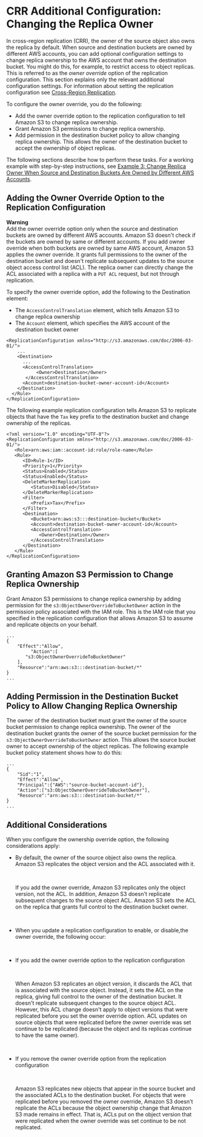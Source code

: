 # CRR Additional Configuration: Changing the Replica Owner<a name="crr-change-owner"></a>

In cross\-region replication \(CRR\), the owner of the source object also owns the replica by default\. When source and destination buckets are owned by different AWS accounts, you can add optional configuration settings to change replica ownership to the AWS account that owns the destination bucket\. You might do this, for example, to restrict access to object replicas\. This is referred to as the *owner override* option of the replication configuration\. This section explains only the relevant additional configuration settings\. For information about setting the replication configuration see [Cross\-Region Replication](crr.md)\. 

To configure the owner override, you do the following:
+ Add the owner override option to the replication configuration to tell Amazon S3 to change replica ownership\. 
+ Grant Amazon S3 permissions to change replica ownership\. 
+ Add permission in the destination bucket policy to allow changing replica ownership\. This allows the owner of the destination bucket to accept the ownership of object replicas\.

The following sections describe how to perform these tasks\. For a working example with step\-by\-step instructions, see [Example 3: Change Replica Owner When Source and Destination Buckets Are Owned by Different AWS Accounts](crr-walkthrough-3.md)\.

## Adding the Owner Override Option to the Replication Configuration<a name="repl-ownership-owneroverride-option"></a>

**Warning**  
Add the owner override option only when the source and destination buckets are owned by different AWS accounts\. Amazon S3 doesn't check if the buckets are owned by same or different accounts\. If you add owner override when both buckets are owned by same AWS account, Amazon S3 applies the owner override\. It grants full permissions to the owner of the destination bucket and doesn't replicate subsequent updates to the source object access control list \(ACL\)\. The replica owner can directly change the ACL associated with a replica with a `PUT ACL` request, but not through replication\.

To specify the owner override option, add the following to the Destination element: 
+ The `AccessControlTranslation` element, which tells Amazon S3 to change replica ownership
+ The `Account` element, which specifies the AWS account of the destination bucket owner 

```
<ReplicationConfiguration xmlns="http://s3.amazonaws.com/doc/2006-03-01/">
    ...
    <Destination>
      ...
      <AccessControlTranslation>
           <Owner>Destination</Owner>
       </AccessControlTranslation>
      <Account>destination-bucket-owner-account-id</Account>
    </Destination>
  </Rule>
</ReplicationConfiguration>
```

The following example replication configuration tells Amazon S3 to replicate objects that have the `Tax` key prefix to the destination bucket and change ownership of the replicas\.

```
<?xml version="1.0" encoding="UTF-8"?>
<ReplicationConfiguration xmlns="http://s3.amazonaws.com/doc/2006-03-01/">
   <Role>arn:aws:iam::account-id:role/role-name</Role>
   <Rule>
      <ID>Rule-1</ID>
      <Priority>1</Priority>
      <Status>Enabled</Status>
      <Status>Enabled</Status>
      <DeleteMarkerReplication>
         <Status>Disabled</Status>
      </DeleteMarkerReplication>
      <Filter>
         <Prefix>Tax</Prefix>
      </Filter>
      <Destination>
         <Bucket>arn:aws:s3:::destination-bucket</Bucket>
         <Account>destination-bucket-owner-account-id</Account>
         <AccessControlTranslation>
            <Owner>Destination</Owner>
         </AccessControlTranslation>
      </Destination>
   </Rule>
</ReplicationConfiguration>
```

## Granting Amazon S3 Permission to Change Replica Ownership<a name="repl-ownership-add-role-permission"></a>

Grant Amazon S3 permissions to change replica ownership by adding permission for the `s3:ObjectOwnerOverrideToBucketOwner` action in the permission policy associated with the IAM role\. This is the IAM role that you specified in the replication configuration that allows Amazon S3 to assume and replicate objects on your behalf\. 

```
...
{
    "Effect":"Allow",
         "Action":[
       "s3:ObjectOwnerOverrideToBucketOwner"
    ],
    "Resource":"arn:aws:s3:::destination-bucket/*"
}
...
```

## Adding Permission in the Destination Bucket Policy to Allow Changing Replica Ownership<a name="repl-ownership-accept-ownership-b-policy"></a>

The owner of the destination bucket must grant the owner of the source bucket permission to change replica ownership\. The owner of the destination bucket grants the owner of the source bucket permission for the `s3:ObjectOwnerOverrideToBucketOwner` action\. This allows the source bucket owner to accept ownership of the object replicas\. The following example bucket policy statement shows how to do this:

```
...
{
    "Sid":"1",
    "Effect":"Allow",
    "Principal":{"AWS":"source-bucket-account-id"},
    "Action":["s3:ObjectOwnerOverrideToBucketOwner"],
    "Resource":"arn:aws:s3:::destination-bucket/*"
}
...
```

## Additional Considerations<a name="repl-ownership-considerations"></a>

When you configure the ownership override option, the following considerations apply:
+ By default, the owner of the source object also owns the replica\. Amazon S3 replicates the object version and the ACL associated with it\.

   

  If you add the owner override, Amazon S3 replicates only the object version, not the ACL\. In addition, Amazon S3 doesn't replicate subsequent changes to the source object ACL\. Amazon S3 sets the ACL on the replica that grants full control to the destination bucket owner\. 

   
+  When you update a replication configuration to enable, or disable,the owner override, the following occur: 

   
  + If you add the owner override option to the replication configuration

     

    When Amazon S3 replicates an object version, it discards the ACL that is associated with the source object\. Instead, it sets the ACL on the replica, giving full control to the owner of the destination bucket\. It doesn't replicate subsequent changes to the source object ACL\. However, this ACL change doesn't apply to object versions that were replicated before you set the owner override option\. ACL updates on source objects that were replicated before the owner override was set continue to be replicated \(because the object and its replicas continue to have the same owner\)\.

     
  + If you remove the owner override option from the replication configuration

     

    Amazon S3 replicates new objects that appear in the source bucket and the associated ACLs to the destination bucket\. For objects that were replicated before you removed the owner override, Amazon S3 doesn't replicate the ACLs because the object ownership change that Amazon S3 made remains in effect\. That is, ACLs put on the object version that were replicated when the owner override was set continue to be not replicated\.